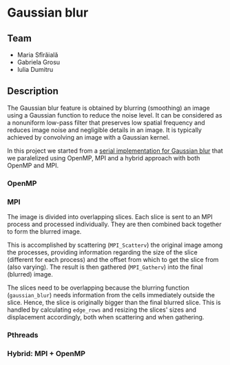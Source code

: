 # Gaussian blur

## Team

- Maria Sfîrăială
- Gabriela Grosu
- Iulia Dumitru

## Description

The Gaussian blur feature is obtained by blurring (smoothing) an image using
a Gaussian function to reduce the noise level. It can be considered as a nonuniform
low-pass filter that preserves low spatial frequency and reduces image noise
and negligible details in an image.  It is typically achieved by convolving an
image with a Gaussian kernel.

In this project we started from a
[serial implementation for Gaussian blur](https://github.com/anishmrao/AA_2018/blob/master/gaussian_blur.cpp)
that we paralelized using OpenMP, MPI and a hybrid approach with both OpenMP and MPI.

### OpenMP

### MPI

The image is divided into overlapping slices. Each slice is sent to an MPI process
and processed individually. They are then combined back together to form the
blurred image.

This is accomplished by scattering (`MPI_Scatterv`) the original image among
the processes, providing information regarding the size of the slice (different
for each process) and the offset from which to get the slice from (also varying).
The result is then gathered (`MPI_Gatherv`) into the final (blurred) image.

The slices need to be overlapping because the blurring function (`gaussian_blur`)
needs information from the cells immediately outside the slice. Hence, the slice
is originally bigger than the final blurred slice. This is handled by calculating
`edge_rows` and resizing the slices' sizes and displacement accordingly, both
when scattering and when gathering.

### Pthreads

### Hybrid: MPI + OpenMP

